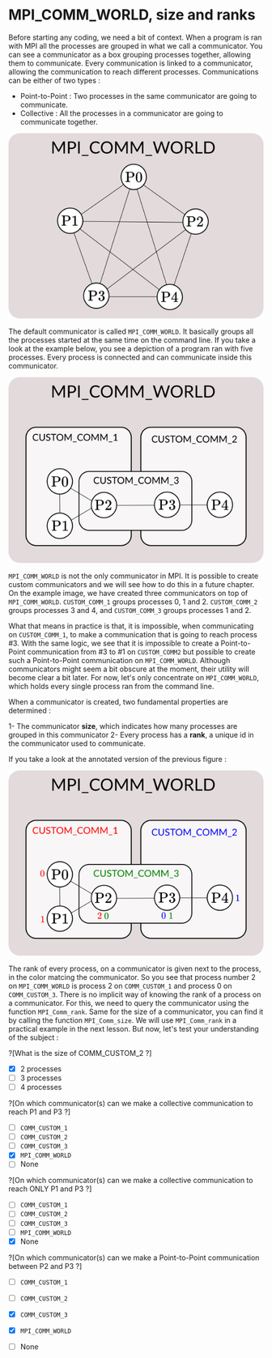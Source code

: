 # MPI_COMM_WORLD, size and ranks

Before starting any coding, we need a bit of context. When a program is ran with MPI all the processes are grouped in what we call a communicator. You can see a communicator as a box grouping processes together, allowing them to communicate. Every communication is linked to a communicator, allowing the communication to reach different processes. Communications can be either of two types :

* Point-to-Point : Two processes in the same communicator are going to communicate.
* Collective : All the processes in a communicator are going to communicate together.

![MPI_COMM_WORLD](/img/MPI_COMM_WORLD.png "MPI_COMM_WORLD is a communicator holding every single processes ran at the same time")

The default communicator is called `MPI_COMM_WORLD`. It basically groups all the processes started at the same time on the command line. If you take a look at the example below, you see a depiction of a program ran with five processes. Every process is connected and can communicate inside this communicator. 

![MPI_COMM_CUSTOM](/img/MPI_COMM_CUSTOM.png "Custom communicators allow processes to be grouped differently, allowing finer communications between them")

`MPI_COMM_WORLD` is not the only communicator in MPI. It is possible to create custom communicators and we will see how to do this in a future chapter. On the example image, we have created three communicators on top of `MPI_COMM_WORLD`. `CUSTOM_COMM_1` groups processes 0, 1 and 2. `CUSTOM_COMM_2` groups processes 3 and 4, and `CUSTOM_COMM_3` groups processes 1 and 2. 

What that means in practice is that, it is impossible, when communicating on `CUSTOM_COMM_1`, to make a communication that is going to reach process #3. With the same logic, we see that it is impossible to create a Point-to-Point communication from #3 to #1 on `CUSTOM_COMM2` but possible to create such a Point-to-Point communication on `MPI_COMM_WORLD`. Although communicators might seem a bit obscure at the moment, their utility will become clear a bit later. For now, let's only concentrate on `MPI_COMM_WORLD`, which holds every single process ran from the command line. 

When a communicator is created, two fundamental properties are determined :

1- The communicator **size**, which indicates how many processes are grouped in this communicator
2- Every process has a **rank**, a unique id in the communicator used to communicate.

If you take a look at the annotated version of the previous figure :

![MPI_COMM_CUSTOM2](/img/MPI_COMM_CUSTOM2.png "The ranks of every process has been added, with respect to their communicators (matching colors)")

The rank of every process, on a communicator is given next to the process, in the color matcing the communicator. So you see that process number 2 on `MPI_COMM_WORLD` is process 2 on `COMM_CUSTOM_1` and process 0 on `COMM_CUSTOM_3`. There is no implicit way of knowing the rank of a process on a communicator. For this, we need to query the communicator using the function `MPI_Comm_rank`. Same for the size of a communicator, you can find it by calling the function `MPI_Comm_size`. We will use `MPI_Comm_rank` in a practical example in the next lesson. But now, let's test your understanding of the subject :

?[What is the size of COMM_CUSTOM_2 ?]
-[x] 2 processes
-[ ] 3 processes
-[ ] 4 processes

?[On which communicator(s) can we make a collective communication to reach P1 and P3 ?]
-[ ] `COMM_CUSTOM_1`
-[ ] `COMM_CUSTOM_2`
-[ ] `COMM_CUSTOM_3`
-[x] `MPI_COMM_WORLD`
-[ ] None

?[On which communicator(s) can we make a collective communication to reach ONLY P1 and P3 ?]
-[ ] `COMM_CUSTOM_1`
-[ ] `COMM_CUSTOM_2`
-[ ] `COMM_CUSTOM_3`
-[ ] `MPI_COMM_WORLD`
-[x] None

?[On which communicator(s) can we make a Point-to-Point communication between P2 and P3 ?]
-[ ] `COMM_CUSTOM_1`
-[ ] `COMM_CUSTOM_2`
-[x] `COMM_CUSTOM_3`
-[x] `MPI_COMM_WORLD`
-[ ] None



